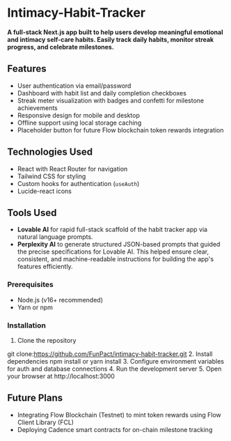 # Intimacy-Habit-Tracker
**A full-stack Next.js app built to help users develop meaningful emotional and intimacy self-care habits. Easily track daily habits, monitor streak progress, and celebrate milestones.**
## Features
- User authentication via email/password
- Dashboard with habit list and daily completion checkboxes
- Streak meter visualization with badges and confetti for milestone achievements
- Responsive design for mobile and desktop
- Offline support using local storage caching
- Placeholder button for future Flow blockchain token rewards integration
## Technologies Used
- React with React Router for navigation
- Tailwind CSS for styling
- Custom hooks for authentication (`useAuth`)
- Lucide-react icons
## Tools Used
- **Lovable AI** for rapid full-stack scaffold of the habit tracker app via natural language prompts.
- **Perplexity AI** to generate structured JSON-based prompts that guided the precise specifications for Lovable AI. This helped ensure clear, consistent, and machine-readable instructions for building the app's features efficiently.
### Prerequisites
- Node.js (v16+ recommended)
- Yarn or npm
### Installation
1. Clone the repository

git clone:https://github.com/FunPact/intimacy-habit-tracker.git
2. Install dependencies
npm install or yarn install
3. Configure environment variables for auth and database connections
4. Run the development server
5. Open your browser at http://localhost:3000
## Future Plans
- Integrating Flow Blockchain (Testnet) to mint token rewards using Flow Client Library (FCL)
- Deploying Cadence smart contracts for on-chain milestone tracking
